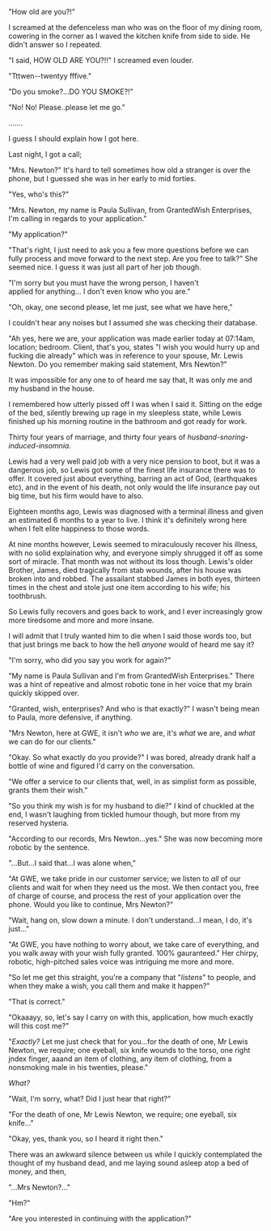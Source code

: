 "How old are you?!" 



I screamed at the defenceless man who was on the floor of my dining room, cowering in the corner as I waved the kitchen knife from side to side. He didn't answer so I repeated. 



"I said, HOW OLD ARE YOU?!!" I screamed even louder.



"Tttwen--twentyy fffive."



"Do you smoke?...DO YOU SMOKE?!"



"No! No! Please..please let me go."



.......



I guess I should explain how I got here.



Last night, I got a call;



"Mrs. Newton?" It's hard to tell sometimes how old a stranger is over the phone, but I guessed she was in her early to mid forties.



"Yes, who's this?"



"Mrs. Newton, my name is Paula Sullivan, from GrantedWish Enterprises, I'm calling in regards to your application."



"My application?"



"That's right, I just need to ask you a few more questions before we can fully process and move forward to the next step. Are you free to talk?" She seemed nice. I guess it was just all part of her job though.



"I'm sorry but you must have the wrong person, I haven't applied for anything... I don't even know who you are."



"Oh, okay, one second please, let me just, see what we have here," 



I couldn't hear any noises but I assumed she was checking their database.



"Ah yes, here we are, your application was made earlier today at 07:14am, location; bedroom. Client, that's you, states "I wish you would hurry up and fucking die already" which was in reference to your spouse, Mr. Lewis Newton. Do you remember making said statement, Mrs Newton?"



It was impossible for any one to of heard me say that, It was only me and my husband in the house. 



I remembered how utterly pissed off I was when I said it. Sitting on the edge of the bed, silently brewing up rage in my sleepless state, while Lewis finished up his morning routine in the bathroom and got ready for work.



Thirty four years of marriage, and thirty four years of *husband-snoring-induced-insomnia.*



Lewis had a very well paid job with a very nice pension to boot, but it was a dangerous job, so Lewis got some of the finest life insurance there was to offer. It covered just about everything, barring an act of God, (earthquakes etc), and in the event of his death, not only would the life insurance pay out big time, but his firm would have to also.



Eighteen months ago, Lewis was diagnosed with a terminal illness and given an estimated 6 months to a year to live. I think it's definitely wrong here when I felt elite happiness to those words.



At nine months however, Lewis seemed to miraculously recover his illness, with no solid explaination why, and everyone simply shrugged it off as some sort of miracle. That month was not without its loss though. Lewis's older Brother, James, died tragically from stab wounds, after his house was broken into and robbed. The assailant stabbed James in both eyes, thirteen times in the chest and stole just one item according to his wife; his toothbrush.



So Lewis fully recovers and goes back to work, and I ever increasingly grow more tiredsome and more and more insane.



I will admit that I truly wanted him to die when I said those words too, but that just brings me back to how the hell *anyone* would of heard me say it?



"I'm sorry, who did you say you work for again?"



"My name is Paula Sullivan and I'm from GrantedWish Enterprises." There was a hint of repeative and almost robotic tone in her voice that my brain quickly skipped over.



"Granted, wish, enterprises? And who is that exactly?" I wasn't being mean to Paula, more defensive, if anything.



"Mrs Newton, here at GWE, it isn't *who* we are, it's *what* we are, and *what* we can do for our clients."



"Okay. So what exactly do you provide?" I was bored, already drank half a bottle of wine and figured I'd carry on the conversation.



"We offer a service to our clients that, well, in as simplist form as possible, grants them their wish."



"So you think my wish is for my husband to die?" I kind of chuckled at the end, I wasn't laughing from tickled humour though, but more from my reserved hysteria.



"According to our records, Mrs Newton...yes." She was now becoming more robotic by the sentence.



"...But...I said that...I was alone when,"



"At GWE, we take pride in our customer service; we listen to *all* of our clients and wait for when they need us the most. We then contact you, free of charge of course, and process the rest of your application over the phone. Would you like to continue, Mrs Newton?"



"Wait, hang on, slow down a minute. I don't understand...I mean, I do, it's just..."



"At GWE, you have nothing to worry about, we take care of everything, and you walk away with your wish fully granted. 100% gauranteed." Her chirpy, robotic, high-pitched sales voice was intriguing me more and more.



"So let me get this straight, you're a company that "*listens*" to people, and when they make a wish, you call them and make it happen?"



"That is correct."



"Okaaayy, so, let's say I carry on with this, application, how much exactly will this cost me?"



"*Exactly?* Let me just check that for you...for the death of one, Mr Lewis Newton, we require; one eyeball, six knife wounds to the torso, one right jndex finger, aaand an item of clothing, any item of clothing, from a nonsmoking male in his twenties, please."



*What?*



"Wait, I'm sorry, what? Did I just hear that right?"



"For the death of one, Mr Lewis Newton, we require; one eyeball, six knife..."



"Okay, yes, thank you, so I heard it right then."



There was an awkward silence between us while I quickly contemplated the thought of my husband dead, and me laying sound asleep atop a bed of money, and then,



"...Mrs Newton?..."



"Hm?"



"Are you interested in continuing with the application?"
